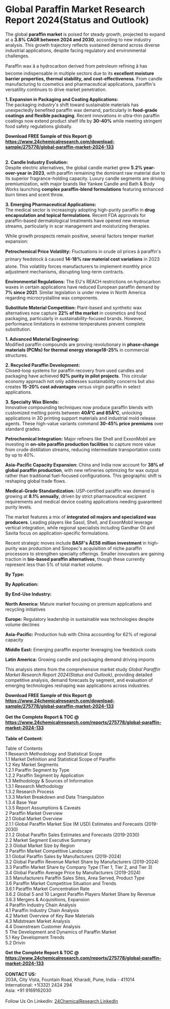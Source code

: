 <h1>Global Paraffin Market Research Report 2024(Status and Outlook)</h1><p>The global <strong>paraffin market</strong> is poised for steady growth, projected to expand at a <strong>3.8% CAGR between 2024 and 2030</strong>, according to new industry analysis. This growth trajectory reflects sustained demand across diverse industrial applications, despite facing regulatory and environmental challenges.</p><p>Paraffin wax â a hydrocarbon derived from petroleum refining â has become indispensable in multiple sectors due to its <strong>excellent moisture barrier properties, thermal stability, and cost-effectiveness</strong>. From candle manufacturing to cosmetics and pharmaceutical applications, paraffin's versatility continues to drive market penetration.</p><p><strong>1. Expansion in Packaging and Coating Applications:</strong><br>
The packaging industry's shift toward sustainable materials has unexpectedly benefited paraffin wax demand, particularly in <strong>food-grade coatings and flexible packaging</strong>. Recent innovations in ultra-thin paraffin coatings now extend product shelf life by <strong>30-40%</strong> while meeting stringent food safety regulations globally.</p><div><b>Download FREE Sample of this Report @ 
            <a href="https://www.24chemicalresearch.com/download-sample/275778/global-paraffin-market-2024-133">
            https://www.24chemicalresearch.com/download-sample/275778/global-paraffin-market-2024-133</a></b></div><br><p><strong>2. Candle Industry Evolution:</strong><br>
Despite electric alternatives, the global candle market grew <strong>5.2% year-over-year in 2023</strong>, with paraffin remaining the dominant raw material due to its superior fragrance-holding capacity. Luxury candle segments are driving premiumization, with major brands like Yankee Candle and Bath &amp; Body Works launching <strong>complex paraffin-blend formulations</strong> featuring enhanced burn times and scent throw.</p><p><strong>3. Emerging Pharmaceutical Applications:</strong><br>
The medical sector is increasingly adopting high-purity paraffin in <strong>drug encapsulation and topical formulations</strong>. Recent FDA approvals for paraffin-based dermatological treatments have opened new revenue streams, particularly in scar management and moisturizing therapies.</p><p>While growth prospects remain positive, several factors temper market expansion:</p><p><strong>Petrochemical Price Volatility:</strong> Fluctuations in crude oil prices â paraffin's primary feedstock â caused <strong>14-18% raw material cost variations</strong> in 2023 alone. This volatility forces manufacturers to implement monthly price adjustment mechanisms, disrupting long-term contracts.</p><p><strong>Environmental Regulations:</strong> The EU's REACH restrictions on hydrocarbon waxes in certain applications have reduced European paraffin demand by <strong>7% since 2021</strong>. Similar legislation is under review in North America regarding microcrystalline wax components.</p><p><strong>Substitute Material Competition:</strong> Plant-based and synthetic wax alternatives now capture <strong>22% of the market</strong> in cosmetics and food packaging, particularly in sustainability-focused brands. However, performance limitations in extreme temperatures prevent complete substitution.</p><p><strong>1. Advanced Material Engineering:</strong><br>
Modified paraffin compounds are proving revolutionary in <strong>phase-change materials (PCMs) for thermal energy storage18-25%</strong> in commercial structures.</p><p><strong>2. Recycled Paraffin Development:</strong><br>
Closed-loop systems for paraffin recovery from used candles and packaging have achieved <strong>92% purity in pilot projects</strong>. This circular economy approach not only addresses sustainability concerns but also creates <strong>15-20% cost advantages</strong> versus virgin paraffin in select applications.</p><p><strong>3. Specialty Wax Blends:</strong><br>
Innovative compounding techniques now produce paraffin blends with customized melting points between <strong>40Â°C and 85Â°C</strong>, unlocking applications in 3D printing support materials and industrial mold release agents. These high-value variants command <strong>30-45% price premiums</strong> over standard grades.</p><p><strong>Petrochemical Integration:</strong> Major refiners like Shell and ExxonMobil are investing in <strong>on-site paraffin production facilities</strong> to capture more value from crude distillation streams, reducing intermediate transportation costs by up to 40%.</p><p><strong>Asia-Pacific Capacity Expansion:</strong> China and India now account for <strong>38% of global paraffin production</strong>, with new refineries optimizing for wax output rather than traditional fuel-focused configurations. This geographic shift is reshaping global trade flows.</p><p><strong>Medical-Grade Standardization:</strong> USP-certified paraffin wax demand is growing at <strong>8.1% annually</strong>, driven by strict pharmaceutical excipient requirements and medical device coating applications needing guaranteed purity levels.</p><p>The market features a mix of <strong>integrated oil majors and specialized wax producers</strong>. Leading players like Sasol, Shell, and ExxonMobil leverage vertical integration, while regional specialists including Gandhar Oil and Savita focus on application-specific formulations.</p><p>Recent strategic moves include <strong>BASF's Â£58 million investment</strong> in high-purity wax production and Sinopec's acquisition of niche paraffin processors to strengthen specialty offerings. Smaller innovators are gaining traction in <strong>bio-based paraffin alternatives</strong>, though these currently represent less than 5% of total market volume.</p><p><strong>By Type:</strong></p><p><strong>By Application:</strong></p><p><strong>By End-Use Industry:</strong></p><p><strong>North America:</strong> Mature market focusing on premium applications and recycling initiatives</p><p><strong>Europe:</strong> Regulatory leadership in sustainable wax technologies despite volume declines</p><p><strong>Asia-Pacific:</strong> Production hub with China accounting for 62% of regional capacity</p><p><strong>Middle East:</strong> Emerging paraffin exporter leveraging low feedstock costs</p><p><strong>Latin America:</strong> Growing candle and packaging demand driving imports</p><p>This analysis stems from the comprehensive market study <em>Global Paraffin Market Research Report 2024(Status and Outlook)</em>, providing detailed competitive analysis, demand forecasts by segment, and evaluation of emerging technologies reshaping wax applications across industries.</p><div><b>Download FREE Sample of this Report @ 
            <a href="https://www.24chemicalresearch.com/download-sample/275778/global-paraffin-market-2024-133">
            https://www.24chemicalresearch.com/download-sample/275778/global-paraffin-market-2024-133</a></b></div><br><div><b>Get the Complete Report & TOC @ 
            <a href="https://www.24chemicalresearch.com/reports/275778/global-paraffin-market-2024-133">
            https://www.24chemicalresearch.com/reports/275778/global-paraffin-market-2024-133</a></b></div><br>
            <b>Table of Content:</b><p>Table of Contents<br />
1 Research Methodology and Statistical Scope<br />
1.1 Market Definition and Statistical Scope of Paraffin<br />
1.2 Key Market Segments<br />
1.2.1 Paraffin Segment by Type<br />
1.2.2 Paraffin Segment by Application<br />
1.3 Methodology & Sources of Information<br />
1.3.1 Research Methodology<br />
1.3.2 Research Process<br />
1.3.3 Market Breakdown and Data Triangulation<br />
1.3.4 Base Year<br />
1.3.5 Report Assumptions & Caveats<br />
2 Paraffin Market Overview<br />
2.1 Global Market Overview<br />
2.1.1 Global Paraffin Market Size (M USD) Estimates and Forecasts (2019-2030)<br />
2.1.2 Global Paraffin Sales Estimates and Forecasts (2019-2030)<br />
2.2 Market Segment Executive Summary<br />
2.3 Global Market Size by Region<br />
3 Paraffin Market Competitive Landscape<br />
3.1 Global Paraffin Sales by Manufacturers (2019-2024)<br />
3.2 Global Paraffin Revenue Market Share by Manufacturers (2019-2024)<br />
3.3 Paraffin Market Share by Company Type (Tier 1, Tier 2, and Tier 3)<br />
3.4 Global Paraffin Average Price by Manufacturers (2019-2024)<br />
3.5 Manufacturers Paraffin Sales Sites, Area Served, Product Type<br />
3.6 Paraffin Market Competitive Situation and Trends<br />
3.6.1 Paraffin Market Concentration Rate<br />
3.6.2 Global 5 and 10 Largest Paraffin Players Market Share by Revenue<br />
3.6.3 Mergers & Acquisitions, Expansion<br />
4 Paraffin Industry Chain Analysis<br />
4.1 Paraffin Industry Chain Analysis<br />
4.2 Market Overview of Key Raw Materials<br />
4.3 Midstream Market Analysis<br />
4.4 Downstream Customer Analysis<br />
5 The Development and Dynamics of Paraffin Market <br />
5.1 Key Development Trends<br />
5.2 Drivin</p><div><b>Get the Complete Report & TOC @ 
            <a href="https://www.24chemicalresearch.com/reports/275778/global-paraffin-market-2024-133">
            https://www.24chemicalresearch.com/reports/275778/global-paraffin-market-2024-133</a></b></div><br><b>CONTACT US:</b><br>
            203A, City Vista, Fountain Road, Kharadi, Pune, India - 411014<br>
            International: +1(332) 2424 294<br>
            Asia: +91 9169162030 <br><br>
            Follow Us On LinkedIn: <a href="https://www.linkedin.com/company/24chemicalresearch/">24ChemicalResearch LinkedIn</a>